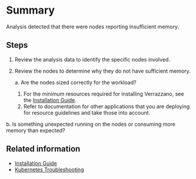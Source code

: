 # Summary
Analysis detected that there were nodes reporting insufficient memory.

## Steps
1. Review the analysis data to identify the specific nodes involved.
2. Review the nodes to determine why they do not have sufficient memory.

   a. Are the nodes sized correctly for the workload?

      1. For the minimum resources required for installing Verrazzano, see the [Installation Guide](https://verrazzano.io/docs/setup/install/installation/).
      2. Refer to documentation for other applications that you are deploying for resource guidelines and take those into account.

  b. Is something unexpected running on the nodes or consuming more memory than expected?

## Related information
* [Installation Guide](https://verrazzano.io/docs/setup/install/installation/)
* [Kubernetes Troubleshooting](https://kubernetes.io/docs/tasks/debug-application-cluster/troubleshooting/)
